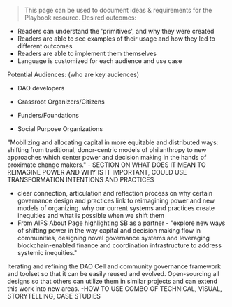 
>This page can be used to document ideas & requirements for the Playbook resource.
Desired outcomes:
- Readers can understand the 'primitives', and why they were created
- Readers are able to see examples of their usage and how they led to different outcomes
- Readers are able to implement them themselves
- Language is customized for each audience and use case

Potential Audiences: (who are key audiences)
- DAO developers
- Grassroot Organizers/Citizens

- Funders/Foundations
- Social Purpose Organizations

"Mobilizing and allocating capital in more equitable and distributed ways: shifting from traditional, donor-centric models of philanthropy to new approaches which center power and decision making in the hands of proximate change makers." - SECTION ON WHAT DOES IT MEAN TO REIMAGINE POWER AND WHY IS IT IMPORTANT, COULD USE TRANSFORMATION INTENTIONS AND PRACTICES
- clear connection, articulation and reflection process on why certain governance design and practices link to reimagining power and new models of organizing. why our current systems and practices create inequities and what is possible when we shift them 
- From AIFS About Page highlighting SB as a partner - "explore new ways of shifting power in the way capital and decision making flow in communities, designing novel governance systems and leveraging blockchain-enabled finance and coordination infrastructure to address systemic inequities."

Iterating and refining the DAO Cell and community governance framework and toolset so that it can be easily reused and evolved. Open-sourcing all designs so that others can utilize them in similar projects and can extend this work into new areas. -HOW TO USE COMBO OF TECHNICAL, VISUAL, STORYTELLING, CASE STUDIES
